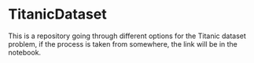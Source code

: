 # TitanicDataset
This is a repository going through different options for the Titanic dataset problem, if the process is taken from somewhere, the link will be in the notebook.
